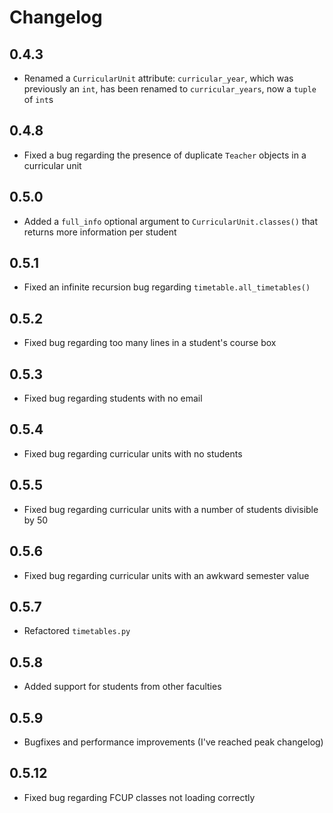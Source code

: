 # Changelog

## 0.4.3
* Renamed a `CurricularUnit` attribute: `curricular_year`, which was previously an `int`, has been renamed to `curricular_years`, now a `tuple` of `int`s

## 0.4.8
* Fixed a bug regarding the presence of duplicate `Teacher` objects in a curricular unit

## 0.5.0
* Added a `full_info` optional argument to `CurricularUnit.classes()` that returns more information per student

## 0.5.1
* Fixed an infinite recursion bug regarding `timetable.all_timetables()`

## 0.5.2
* Fixed bug regarding too many lines in a student's course box

## 0.5.3
* Fixed bug regarding students with no email

## 0.5.4
* Fixed bug regarding curricular units with no students

## 0.5.5
* Fixed bug regarding curricular units with a number of students divisible by 50

## 0.5.6
* Fixed bug regarding curricular units with an awkward semester value

## 0.5.7
* Refactored `timetables.py`

## 0.5.8
* Added support for students from other faculties

## 0.5.9
* Bugfixes and performance improvements (I've reached peak changelog)

## 0.5.12
* Fixed bug regarding FCUP classes not loading correctly